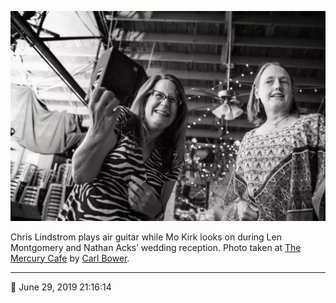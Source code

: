 ![Chris Lindstrom plays air guitar while Mo Kirk looks on](assets/1815cc8752a0ce62f16acf53b4d92c19.webp)

Chris Lindstrom plays air guitar while Mo Kirk looks on during Len Montgomery and Nathan Acks’ wedding reception. Photo taken at [The Mercury Cafe](http://mercurycafe.com/) by [Carl Bower](http://carlbowerphotos.com/).

- - - -

<span aria-hidden="true">📅</span> June 29, 2019 21:16:14
